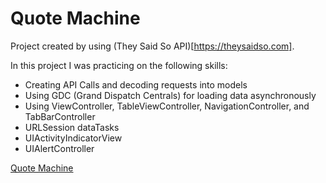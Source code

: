 #  Quote Machine

Project created by using (They Said So API)[https://theysaidso.com].

In this project I was practicing on the following skills:
- Creating API Calls and decoding requests into models
- Using GDC (Grand Dispatch Centrals) for loading data asynchronously
- Using ViewController, TableViewController, NavigationController, and TabBarController
- URLSession dataTasks
- UIActivityIndicatorView
- UIAlertController

[Quote Machine](https://i.imgur.com/NPF0IRm.gifv)
